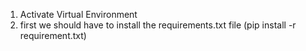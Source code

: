1) Activate Virtual Environment
2) first we should have to install the requirements.txt file (pip install -r requirement.txt)

